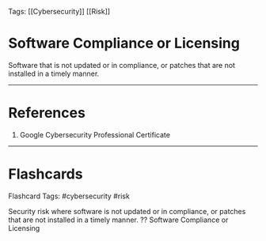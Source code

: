 Tags: [[Cybersecurity]] [[Risk]]
# Software Compliance or Licensing

Software that is not updated or in compliance, or patches that are not installed in a timely manner.

---
# References

1. Google Cybersecurity Professional Certificate

---
# Flashcards

Flashcard Tags: #cybersecurity #risk 

Security risk where software is not updated or in compliance, or patches that are not installed in a timely manner.
??
Software Compliance or Licensing
<!--SR:!2024-05-18,12,230!2024-06-09,32,290-->